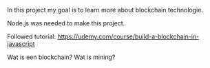 In this project my goal is to learn more about blockchain technologie.

Node.js was needed to make this project.

Followed tutorial: https://udemy.com/course/build-a-blockchain-in-javascript

Wat is een blockchain?
Wat is mining?
